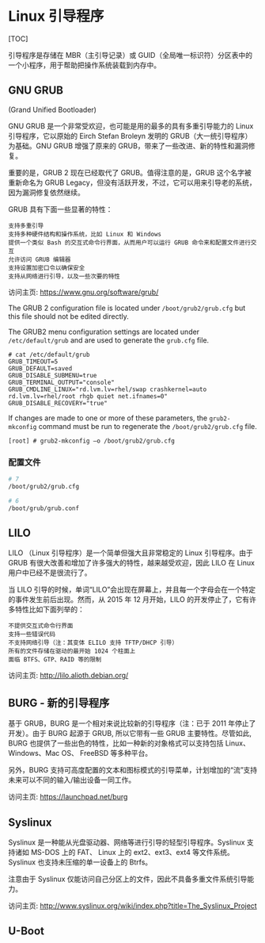 # Linux 引导程序

[TOC]

引导程序是存储在 MBR（主引导记录）或 GUID（全局唯一标识符）分区表中的一个小程序，用于帮助把操作系统装载到内存中。

## GNU GRUB

(Grand Unified Bootloader)

GNU GRUB 是一个非常受欢迎，也可能是用的最多的具有多重引导能力的 Linux 引导程序，它以原始的 Eirch Stefan Broleyn 发明的 GRUB（大一统引导程序）为基础。GNU GRUB 增强了原来的 GRUB，带来了一些改进、新的特性和漏洞修复。

重要的是，GRUB 2 现在已经取代了 GRUB。值得注意的是，GRUB 这个名字被重新命名为 GRUB Legacy，但没有活跃开发，不过，它可以用来引导老的系统，因为漏洞修复依然继续。

GRUB 具有下面一些显著的特性：

    支持多重引导
    支持多种硬件结构和操作系统，比如 Linux 和 Windows
    提供一个类似 Bash 的交互式命令行界面，从而用户可以运行 GRUB 命令来和配置文件进行交互
    允许访问 GRUB 编辑器
    支持设置加密口令以确保安全
    支持从网络进行引导，以及一些次要的特性

访问主页: https://www.gnu.org/software/grub/

The GRUB 2 configuration file is located under `/boot/grub2/grub.cfg` but this file should not be edited directly.

The GRUB2 menu configuration settings are located under `/etc/default/grub` and are used to generate the `grub.cfg` file.

```
# cat /etc/default/grub
GRUB_TIMEOUT=5
GRUB_DEFAULT=saved
GRUB_DISABLE_SUBMENU=true
GRUB_TERMINAL_OUTPUT="console"
GRUB_CMDLINE_LINUX="rd.lvm.lv=rhel/swap crashkernel=auto rd.lvm.lv=rhel/root rhgb quiet net.ifnames=0"
GRUB_DISABLE_RECOVERY="true"
```

If changes are made to one or more of these parameters, the `grub2-mkconfig` command must be run to regenerate the `/boot/grub2/grub.cfg` file.

```
[root] # grub2-mkconfig –o /boot/grub2/grub.cfg
```



### 配置文件

```bash
# 7
/boot/grub2/grub.cfg

# 6
/boot/grub/grub.conf
```

## LILO

LILO （Linux 引导程序）是一个简单但强大且非常稳定的 Linux 引导程序。由于 GRUB 有很大改善和增加了许多强大的特性，越来越受欢迎，因此 LILO 在 Linux 用户中已经不是很流行了。

当 LILO 引导的时候，单词“LILO”会出现在屏幕上，并且每一个字母会在一个特定的事件发生前后出现。然而，从 2015 年 12 月开始，LILO 的开发停止了，它有许多特性比如下面列举的：

    不提供交互式命令行界面
    支持一些错误代码
    不支持网络引导（注：其变体 ELILO 支持 TFTP/DHCP 引导）
    所有的文件存储在驱动的最开始 1024 个柱面上
    面临 BTFS、GTP、RAID 等的限制

访问主页: http://lilo.alioth.debian.org/

## BURG - 新的引导程序

基于 GRUB，BURG 是一个相对来说比较新的引导程序（注：已于 2011 年停止了开发）。由于 BURG 起源于 GRUB, 所以它带有一些 GRUB 主要特性。尽管如此, BURG 也提供了一些出色的特性，比如一种新的对象格式可以支持包括 Linux、Windows、Mac OS、 FreeBSD 等多种平台。

另外，BURG 支持可高度配置的文本和图标模式的引导菜单，计划增加的“流”支持未来可以不同的输入/输出设备一同工作。

访问主页: https://launchpad.net/burg

## Syslinux

Syslinux 是一种能从光盘驱动器、网络等进行引导的轻型引导程序。Syslinux 支持诸如 MS-DOS 上的 FAT、 Linux 上的 ext2、ext3、ext4 等文件系统。Syslinux 也支持未压缩的单一设备上的 Btrfs。

注意由于 Syslinux 仅能访问自己分区上的文件，因此不具备多重文件系统引导能力。

访问主页: http://www.syslinux.org/wiki/index.php?title=The_Syslinux_Project

## U-Boot